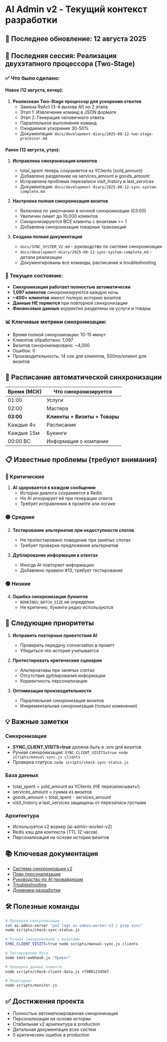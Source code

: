 # AI Admin v2 - Текущий контекст разработки

## 📅 Последнее обновление: 12 августа 2025

## 🎯 Последняя сессия: Реализация двухэтапного процессора (Two-Stage)

### ✅ Что было сделано:

#### Новое (12 августа, вечер):
1. **Реализован Two-Stage процессор для ускорения ответов**
   - Замена ReAct (3-4 вызова AI) на 2 этапа
   - Этап 1: Извлечение команд в JSON формате
   - Этап 2: Генерация человечного ответа
   - Параллельное выполнение команд
   - Ожидаемое ускорение 30-50%
   - Документация: `docs/development-diary/2025-08-12-two-stage-processor.md`

#### Ранее (12 августа, утро):
1. **Исправлена синхронизация клиентов**
   - total_spent теперь сохраняется из YClients (sold_amount)
   - Добавлено разделение на services_amount и goods_amount
   - Исправлена проблема перезаписи visit_history и last_services
   - Документация: `docs/development-diary/2025-08-12-sync-system-complete.md`

2. **Настроена полная синхронизация визитов**
   - Включена по умолчанию в ночной синхронизации (03:00)
   - Увеличен лимит до 10,000 клиентов
   - Синхронизируются ВСЕ клиенты с визитами >= 1
   - Добавлена синхронизация товарных транзакций

3. **Создана полная документация**
   - `docs/SYNC_SYSTEM_V2.md` - руководство по системе синхронизации
   - `docs/development-diary/2025-08-12-sync-system-complete.md` - детали реализации
   - Документированы все команды, расписание и troubleshooting

### 🚀 Текущее состояние:
- **Синхронизация работает полностью автоматически**
- **1,097 клиентов** синхронизируются каждую ночь
- **~400+ клиентов** имеют полную историю визитов
- **Данные НЕ теряются** при повторной синхронизации
- **Финансовые данные** корректно разделены на услуги и товары

### 📊 Ключевые метрики синхронизации:
- Время полной синхронизации: 10-15 минут
- Клиентов обработано: 1,097
- Визитов синхронизировано: ~4,000
- Ошибок: 0
- Производительность: 14 сек для клиентов, 500ms/клиент для визитов

## 🔄 Расписание автоматической синхронизации

| Время (МСК) | Что синхронизируется |
|-------------|---------------------|
| 01:00 | Услуги |
| 02:00 | Мастера |
| **03:00** | **Клиенты + Визиты + Товары** |
| Каждые 4ч | Расписания |
| Каждые 15м | Букинги |
| 00:00 ВС | Информация о компании |

## 📋 Известные проблемы (требуют внимания)

### 🔴 Критические
1. **AI здоровается в каждом сообщении**
   - История диалога сохраняется в Redis
   - Но AI игнорирует её при генерации ответа
   - Требует исправления в промпте или логике

### 🟡 Средние
2. **Тестирование альтернатив при недоступности слотов**
   - Не протестировано поведение при занятых слотах
   - Требует проверки предложения альтернатив

3. **Дублирование информации в ответах**
   - Иногда AI повторяет информацию
   - Добавлено правило #13, требует тестирования

### 🟢 Низкие
4. **Ошибка синхронизации букингов**
   - `BOOKINGS_BATCH_SIZE` не определен
   - Не критично, букинги редко используются

## 🚀 Следующие приоритеты

1. **Исправить повторные приветствия AI**
   - Проверить передачу conversation в промпт
   - Убедиться что история учитывается

2. **Протестировать критические сценарии**
   - Альтернативы при занятых слотах
   - Отсутствие дублирования информации
   - Корректность персонализации

3. **Оптимизация производительности**
   - Параллельная синхронизация визитов
   - Инкрементальная синхронизация (только изменения)

## 💡 Важные заметки

### Синхронизация
- **SYNC_CLIENT_VISITS=true** должна быть в .env для визитов
- Ручная синхронизация: `SYNC_CLIENT_VISITS=true node scripts/manual-sync.js clients`
- Проверка статуса: `node scripts/check-sync-status.js`

### База данных
- total_spent = sold_amount из YClients (НЕ перезаписывать!)
- services_amount = сумма из визитов
- goods_amount = total_spent - services_amount
- visit_history и last_services защищены от перезаписи пустыми

### Архитектура
- Используется v2 воркер (ai-admin-worker-v2)
- Redis кэш для контекста (TTL 12 часов)
- Персонализация на основе истории визитов

## 📚 Ключевая документация
- [Система синхронизации v2](docs/SYNC_SYSTEM_V2.md)
- [План персонализации](docs/CLIENT_PERSONALIZATION_PLAN.md)
- [Руководство по AI провайдерам](docs/AI_PROVIDERS_GUIDE.md)
- [Troubleshooting](docs/TROUBLESHOOTING.md)
- [Дневники разработки](docs/development-diary/)

## 🛠️ Полезные команды

```bash
# Проверка синхронизации
ssh ai-admin-server "pm2 logs ai-admin-worker-v2 | grep sync"
node scripts/check-sync-status.js

# Ручная синхронизация с визитами
SYNC_CLIENT_VISITS=true node scripts/manual-sync.js clients

# Тестирование бота
node test-webhook.js "Привет"

# Проверка данных клиента
node scripts/check-client-data.js +79001234567

# Мониторинг
node scripts/monitor.js
```

## ✅ Достижения проекта
- Полностью автоматизированная синхронизация
- Персонализация на основе истории
- Стабильная v2 архитектура в production
- Детальная документация всех систем
- 0 критических ошибок в production